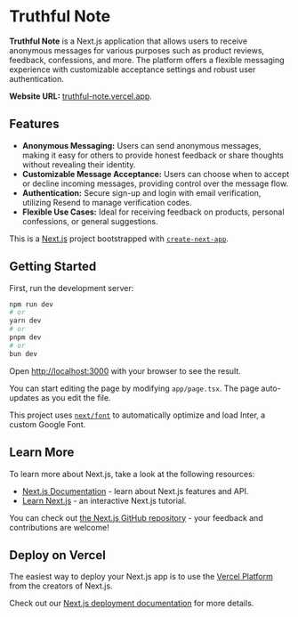 
# Truthful Note

**Truthful Note** is a Next.js application that allows users to receive anonymous messages for various purposes such as product reviews, feedback, confessions, and more. The platform offers a flexible messaging experience with customizable acceptance settings and robust user authentication. 

**Website URL:** [truthful-note.vercel.app](truthful-note.vercel.app).

## Features

- **Anonymous Messaging:** Users can send anonymous messages, making it easy for others to provide honest feedback or share thoughts without revealing their identity.
- **Customizable Message Acceptance:** Users can choose when to accept or decline incoming messages, providing control over the message flow.
- **Authentication:** Secure sign-up and login with email verification, utilizing Resend to manage verification codes.
- **Flexible Use Cases:** Ideal for receiving feedback on products, personal confessions, or general suggestions.


This is a [Next.js](https://nextjs.org/) project bootstrapped with [`create-next-app`](https://github.com/vercel/next.js/tree/canary/packages/create-next-app).

## Getting Started

First, run the development server:

```bash
npm run dev
# or
yarn dev
# or
pnpm dev
# or
bun dev
```

Open [http://localhost:3000](http://localhost:3000) with your browser to see the result.

You can start editing the page by modifying `app/page.tsx`. The page auto-updates as you edit the file.

This project uses [`next/font`](https://nextjs.org/docs/basic-features/font-optimization) to automatically optimize and load Inter, a custom Google Font.

## Learn More

To learn more about Next.js, take a look at the following resources:

- [Next.js Documentation](https://nextjs.org/docs) - learn about Next.js features and API.
- [Learn Next.js](https://nextjs.org/learn) - an interactive Next.js tutorial.

You can check out [the Next.js GitHub repository](https://github.com/vercel/next.js/) - your feedback and contributions are welcome!

## Deploy on Vercel

The easiest way to deploy your Next.js app is to use the [Vercel Platform](https://vercel.com/new?utm_medium=default-template&filter=next.js&utm_source=create-next-app&utm_campaign=create-next-app-readme) from the creators of Next.js.

Check out our [Next.js deployment documentation](https://nextjs.org/docs/deployment) for more details.

